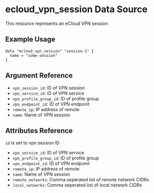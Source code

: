 # ecloud_vpn_session Data Source

This resource represents an eCloud VPN session

## Example Usage

```hcl
data "ecloud_vpn_session" "session-1" {
  name = "some-session"
}
```

## Argument Reference

- `vpn_session_id`: ID of VPN session
- `vpn_service_id`: ID of VPN service
- `vpn_profile_group_id`: ID of profile group
- `vpn_endpoint_id`: ID of VPN endpoint
- `remote_ip`: IP address of remote
- `name`: Name of VPN session

## Attributes Reference

`id` is set to vpn session ID

- `vpn_service_id`: ID of VPN service
- `vpn_profile_group_id`: ID of profile group
- `vpn_endpoint_id`: ID of VPN endpoint
- `remote_ip`: IP address of remote
- `name`: Name of VPN session
- `remote_networks`: Comma seperated list of remote network CIDRs
- `local_networks`: Comma seperated list of local network CIDRs